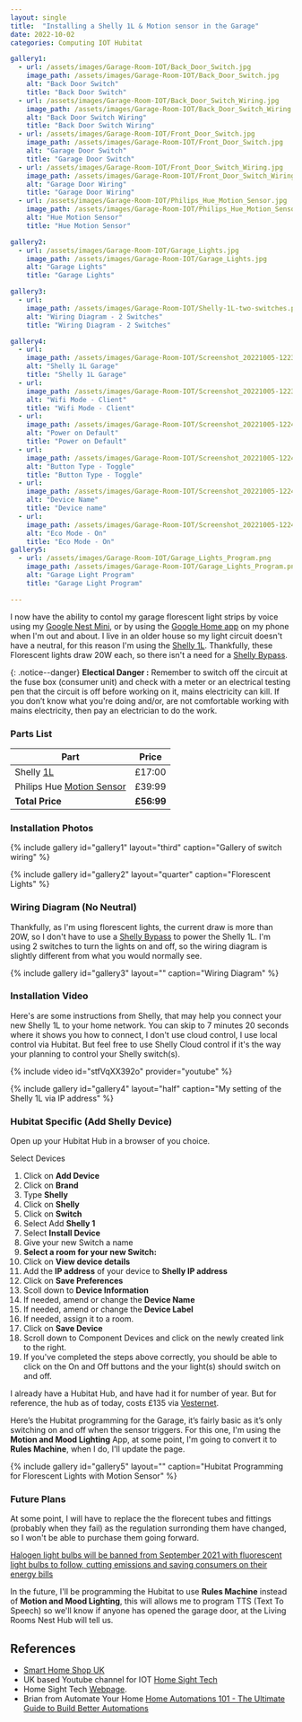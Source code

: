 ```yaml
---
layout: single
title:  "Installing a Shelly 1L & Motion sensor in the Garage"
date: 2022-10-02
categories: Computing IOT Hubitat

gallery1:
  - url: /assets/images/Garage-Room-IOT/Back_Door_Switch.jpg
    image_path: /assets/images/Garage-Room-IOT/Back_Door_Switch.jpg     
    alt: "Back Door Switch"
    title: "Back Door Switch"
  - url: /assets/images/Garage-Room-IOT/Back_Door_Switch_Wiring.jpg
    image_path: /assets/images/Garage-Room-IOT/Back_Door_Switch_Wiring.jpg
    alt: "Back Door Switch Wiring"
    title: "Back Door Switch Wiring"
  - url: /assets/images/Garage-Room-IOT/Front_Door_Switch.jpg
    image_path: /assets/images/Garage-Room-IOT/Front_Door_Switch.jpg
    alt: "Garage Door Switch"
    title: "Garage Door Switch"
  - url: /assets/images/Garage-Room-IOT/Front_Door_Switch_Wiring.jpg
    image_path: /assets/images/Garage-Room-IOT/Front_Door_Switch_Wiring.jpg
    alt: "Garage Door Wiring"
    title: "Garage Door Wiring"
  - url: /assets/images/Garage-Room-IOT/Philips_Hue_Motion_Sensor.jpg
    image_path: /assets/images/Garage-Room-IOT/Philips_Hue_Motion_Sensor.jpg
    alt: "Hue Motion Sensor"
    title: "Hue Motion Sensor"

gallery2:
  - url: /assets/images/Garage-Room-IOT/Garage_Lights.jpg
    image_path: /assets/images/Garage-Room-IOT/Garage_Lights.jpg
    alt: "Garage Lights"
    title: "Garage Lights"

gallery3:
  - url: 
    image_path: /assets/images/Garage-Room-IOT/Shelly-1L-two-switches.png
    alt: "Wiring Diagram - 2 Switches"
    title: "Wiring Diagram - 2 Switches"

gallery4:
  - url: 
    image_path: /assets/images/Garage-Room-IOT/Screenshot_20221005-122343.png
    alt: "Shelly 1L Garage"
    title: "Shelly 1L Garage"
  - url: 
    image_path: /assets/images/Garage-Room-IOT/Screenshot_20221005-122358.png
    alt: "Wifi Mode - Client"
    title: "Wifi Mode - Client"
  - url: 
    image_path: /assets/images/Garage-Room-IOT/Screenshot_20221005-122413.png
    alt: "Power on Default"
    title: "Power on Default"
  - url: 
    image_path: /assets/images/Garage-Room-IOT/Screenshot_20221005-122421.png
    alt: "Button Type - Toggle"
    title: "Button Type - Toggle"
  - url: 
    image_path: /assets/images/Garage-Room-IOT/Screenshot_20221005-122429.png
    alt: "Device Name"
    title: "Device name"
  - url: 
    image_path: /assets/images/Garage-Room-IOT/Screenshot_20221005-122443.png
    alt: "Eco Mode - On"
    title: "Eco Mode - On"
gallery5:
  - url: /assets/images/Garage-Room-IOT/Garage_Lights_Program.png
    image_path: /assets/images/Garage-Room-IOT/Garage_Lights_Program.png
    alt: "Garage Light Program"
    title: "Garage Light Program"

---
```


I now have the ability to contol my garage florescent light strips by voice using my [Google Nest Mini](https://store.google.com/gb/config/google_nest_mini?hl=en-GB), or by using the [Google Home app](https://apps.apple.com/us/app/google-home/id680819774) on my phone when I'm out and about. I live in an older house so my light circuit doesn't have a neutral, for this reason I'm using the [Shelly 1L](https://shellystore.co.uk/product/Shelly-1L/). Thankfully, these Florescent lights draw 20W each, so there isn't a need for a [Shelly Bypass](https://smarthomeshopuk.com/products/shelly-bypass).

{: .notice--danger}
**Electical Danger :** Remember to switch off the circuit at the fuse box (consumer unit) and check with a meter or an electrical testing pen that the circuit is off before working on it, mains electricity can kill. If you don’t know what you're doing and/or, are not comfortable working with  mains electricity, then pay an electrician to do the work.

### Parts List

|**Part**|**Price** |
|-|-|
|Shelly [1L](https://shellystore.co.uk/product/shelly-1l/) | £17:00 |
|Philips Hue [Motion Sensor](https://amzn.eu/d/9HBs1sy)| £39:99 |
|**Total Price** | **£56:99** |

### Installation Photos

{% include gallery id="gallery1" layout="third" caption="Gallery of switch wiring" %}

{% include gallery id="gallery2" layout="quarter" caption="Florescent Lights" %}

### Wiring Diagram (No Neutral)

Thankfully, as I'm  using florescent lights, the current draw is more than 20W, so I don't have to use a [Shelly Bypass](https://smarthomeshopuk.com/products/shelly-bypass) to power the Shelly 1L. I'm using 2 switches to turn the lights on and off, so the wiring diagram is slightly different from what you would normally see.

{% include gallery id="gallery3" layout="" caption="Wiring Diagram" %}

### Installation Video

Here's are some instructions from Shelly, that may help you connect your new Shelly 1L to your home network. You can skip to 7 minutes 20 seconds where it shows you how to connect, I don't use cloud control, I use local control via Hubitat. But feel free to use Shelly Cloud control if it's the way your planning to control your Shelly switch(s).

{% include video id="stfVqXX392o" provider="youtube" %}

{% include gallery id="gallery4" layout="half" caption="My setting of the Shelly 1L via IP address" %}

### Hubitat Specific (Add Shelly Device)

Open up your Hubitat Hub in a browser of you choice.

Select Devices

1. Click on **Add Device**
2. Click on **Brand**
3. Type **Shelly**
4. Click on **Shelly**
5. Click on **Switch**
6. Select Add **Shelly 1**
7. Select **Install Device**
8. Give your new Switch a name
9. **Select a room for your new Switch:**
10. Click on **View device details**
11. Add the **IP address** of your device to **Shelly IP address**
12. Click on **Save Preferences**
13. Scoll down to **Device Information**
14. If needed, amend or change the **Device Name**
15. If needed, amend or change the **Device Label**
16. If needed, assign it to a room.
17. Click on **Save Device**
18. Scroll down to Component Devices and click on the newly created link to the right.
19. If you've completed the steps above correctly, you should be able to click on the On and Off buttons and the your light(s) should switch on and off.

I already have a Hubitat Hub, and have had it for number of year. But for reference, the hub as of today, costs £135 via [Vesternet](https://www.vesternet.com/products/hubitat-elevation-hub-uk?currency=GBP&variant=31600222273651&utm_medium=cpc&utm_source=google&utm_campaign=Google%20Shopping&utm_campaign=17611366711&utm_source=x&utm_medium=cpc&utm_content=&utm_term=&ad_id=&gclid=CjwKCAjw4JWZBhApEiwAtJUN0Blc53XY_VBTqGDuYui_uCyLEjYaSmtQvOFo-mGPgEgLx80gNukpzxoCnUwQAvD_BwE).

Here’s the Hubitat programming for the Garage, it’s fairly basic as it’s only switching on and off when the sensor triggers. For this one, I'm using the **Motion and Mood Lighting** App, at some point, I'm going to convert it to  **Rules Machine**, when I do, I'll update the page.

{% include gallery id="gallery5" layout="" caption="Hubitat Programming for Florescent Lights with Motion Sensor" %}

### Future Plans

At some point, I will have to replace the the florecent tubes and fittings (probably when they fail) as the regulation surronding them have changed, so I won't be able to purchase them going forward.

[Halogen light bulbs will be banned from September 2021 with fluorescent light bulbs to follow, cutting emissions and saving consumers on their energy bills](https://www.gov.uk/government/news/end-of-halogen-light-bulbs-spells-brighter-and-cleaner-future)

In the future, I'll be programming the Hubitat to use **Rules Machine** instead of **Motion and Mood Lighting**, this will allows me to program TTS (Text To Speech) so we'll know if anyone has opened the garage door, at the Living Rooms Nest Hub will tell us.

## References

* [Smart Home Shop UK](https://smarthomeshopuk.com/)  
* UK based Youtube channel for IOT [Home Sight Tech](https://www.youtube.com/c/HomeSight/featured)  
* Home Sight Tech [Webpage](http://homesight.tech/).  
* Brian from Automate Your Home [Home Automations 101 - The Ultimate Guide to Build Better Automations](https://www.youtube.com/watch?v=c5MF3MnMmJw)
